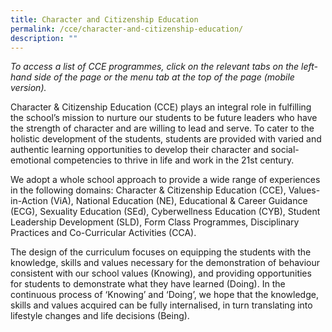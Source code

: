 ```yaml
---
title: Character and Citizenship Education
permalink: /cce/character-and-citizenship-education/
description: ""
---
```

*To access a list of CCE programmes, click on the relevant tabs on the left-hand side of the page or the menu tab at the top of the page (mobile version).*
  
Character & Citizenship Education (CCE) plays an integral role in fulfilling the school’s mission to nurture our students to be future leaders who have the strength of character and are willing to lead and serve. To cater to the holistic development of the students, students are provided with varied and authentic learning opportunities to develop their character and social-emotional competencies to thrive in life and work in the 21st century.  
  
We adopt a whole school approach to provide a wide range of experiences in the following domains: Character & Citizenship Education (CCE), Values-in-Action (ViA), National Education (NE), Educational & Career Guidance (ECG), Sexuality Education (SEd), Cyberwellness Education (CYB), Student Leadership Development (SLD), Form Class Programmes, Disciplinary Practices and Co-Curricular Activities (CCA).  
  
The design of the curriculum focuses on equipping the students with the knowledge, skills and values necessary for the demonstration of behaviour consistent with our school values (Knowing), and providing opportunities for students to demonstrate what they have learned (Doing). In the continuous process of ‘Knowing’ and ‘Doing’, we hope that the knowledge, skills and values acquired can be fully internalised, in turn translating into lifestyle changes and life decisions (Being).
